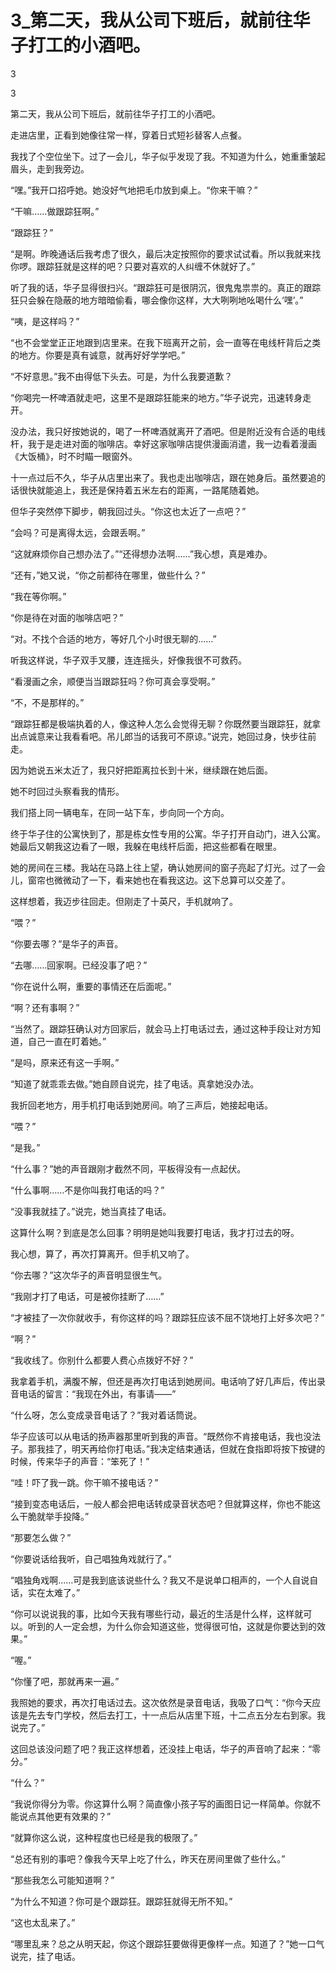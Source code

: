 # 3_第二天，我从公司下班后，就前往华子打工的小酒吧。

3

3

第二天，我从公司下班后，就前往华子打工的小酒吧。

走进店里，正看到她像往常一样，穿着日式短衫替客人点餐。

我找了个空位坐下。过了一会儿，华子似乎发现了我。不知道为什么，她重重皱起眉头，走到我旁边。

“嘿。”我开口招呼她。她没好气地把毛巾放到桌上。“你来干嘛？”

“干嘛……做跟踪狂啊。”

“跟踪狂？”

“是啊。昨晚通话后我考虑了很久，最后决定按照你的要求试试看。所以我就来找你啰。跟踪狂就是这样的吧？只要对喜欢的人纠缠不休就好了。”

听了我的话，华子显得很扫兴。“跟踪狂可是很阴沉，很鬼鬼祟祟的。真正的跟踪狂只会躲在隐蔽的地方暗暗偷看，哪会像你这样，大大咧咧地吆喝什么‘嘿’。”

“咦，是这样吗？”

“也不会堂堂正正地跟到店里来。在我下班离开之前，会一直等在电线杆背后之类的地方。你要是真有诚意，就再好好学学吧。”

“不好意思。”我不由得低下头去。可是，为什么我要道歉？

“你喝完一杯啤酒就走吧，这里不是跟踪狂能来的地方。”华子说完，迅速转身走开。

没办法，我只好按她说的，喝了一杯啤酒就离开了酒吧。但是附近没有合适的电线杆，我于是走进对面的咖啡店。幸好这家咖啡店提供漫画消遣，我一边看着漫画《大饭桶》，时不时瞄一眼窗外。

十一点过后不久，华子从店里出来了。我也走出咖啡店，跟在她身后。虽然要追的话很快就能追上，我还是保持着五米左右的距离，一路尾随着她。

但华子突然停下脚步，朝我回过头。“你这也太近了一点吧？”

“会吗？可是离得太远，会跟丢啊。”

“这就麻烦你自己想办法了。”“还得想办法啊……”我心想，真是难办。

“还有，”她又说，“你之前都待在哪里，做些什么？”

“我在等你啊。”

“你是待在对面的咖啡店吧？”

“对。不找个合适的地方，等好几个小时很无聊的……”

听我这样说，华子双手叉腰，连连摇头，好像我很不可救药。

“看漫画之余，顺便当当跟踪狂吗？你可真会享受啊。”

“不，不是那样的。”

“跟踪狂都是极端执着的人，像这种人怎么会觉得无聊？你既然要当跟踪狂，就拿出点诚意来让我看看吧。吊儿郎当的话我可不原谅。”说完，她回过身，快步往前走。

因为她说五米太近了，我只好把距离拉长到十米，继续跟在她后面。

她不时回过头察看我的情形。

我们搭上同一辆电车，在同一站下车，步向同一个方向。

终于华子住的公寓快到了，那是栋女性专用的公寓。华子打开自动门，进入公寓。她最后又朝我这边看了一眼，我躲在电线杆后面，把这些都看在眼里。

她的房间在三楼。我站在马路上往上望，确认她房间的窗子亮起了灯光。过了一会儿，窗帘也微微动了一下，看来她也在看我这边。这下总算可以交差了。

这样想着，我迈步往回走。但刚走了十英尺，手机就响了。

“喂？”

“你要去哪？”是华子的声音。

“去哪……回家啊。已经没事了吧？”

“你在说什么啊，重要的事情还在后面呢。”

“啊？还有事啊？”

“当然了。跟踪狂确认对方回家后，就会马上打电话过去，通过这种手段让对方知道，自己一直在盯着她。”

“是吗，原来还有这一手啊。”

“知道了就乖乖去做。”她自顾自说完，挂了电话。真拿她没办法。

我折回老地方，用手机打电话到她房间。响了三声后，她接起电话。

“喂？”

“是我。”

“什么事？”她的声音跟刚才截然不同，平板得没有一点起伏。

“什么事啊……不是你叫我打电话的吗？”

“没事我就挂了。”说完，她当真挂了电话。

这算什么啊？到底是怎么回事？明明是她叫我要打电话，我才打过去的呀。

我心想，算了，再次打算离开。但手机又响了。

“你去哪？”这次华子的声音明显很生气。

“我刚才打了电话，可是被你挂断了……”

“才被挂了一次你就收手，有你这样的吗？跟踪狂应该不屈不饶地打上好多次吧？”

“啊？”

“我收线了。你别什么都要人费心点拨好不好？”

我拿着手机，满腹不解，但还是再次打电话到她房间。电话响了好几声后，传出录音电话的留言：“我现在外出，有事请——”

“什么呀，怎么变成录音电话了？”我对着话筒说。

华子应该可以从电话的扬声器那里听到我的声音。“既然你不肯接电话，我也没法子。那我挂了，明天再给你打电话。”我决定结束通话，但就在食指即将按下按键的时候，传来华子的声音：“笨死了！”

“哇！吓了我一跳。你干嘛不接电话？”

“接到变态电话后，一般人都会把电话转成录音状态吧？但就算这样，你也不能这么干脆就举手投降。”

“那要怎么做？”

“你要说话给我听，自己唱独角戏就行了。”

“唱独角戏啊……可是我到底该说些什么？我又不是说单口相声的，一个人自说自话，实在太难了。”

“你可以说说我的事，比如今天我有哪些行动，最近的生活是什么样，这样就可以。听到的人一定会想，为什么你会知道这些，觉得很可怕，这就是你要达到的效果。”

“喔。”

“你懂了吧，那就再来一遍。”

我照她的要求，再次打电话过去。这次依然是录音电话，我吸了口气：“你今天应该是先去专门学校，然后去打工，十一点后从店里下班，十二点五分左右到家。我说完了。”

这回总该没问题了吧？我正这样想着，还没挂上电话，华子的声音响了起来：“零分。”

“什么？”

“我说你得分为零。你这算什么啊？简直像小孩子写的画图日记一样简单。你就不能说点其他更有效果的？”

“就算你这么说，这种程度也已经是我的极限了。”

“总还有别的事吧？像我今天早上吃了什么，昨天在房间里做了些什么。”

“那些我怎么可能知道啊？”

“为什么不知道？你可是个跟踪狂。跟踪狂就得无所不知。”

“这也太乱来了。”

“哪里乱来？总之从明天起，你这个跟踪狂要做得更像样一点。知道了？”她一口气说完，挂了电话。